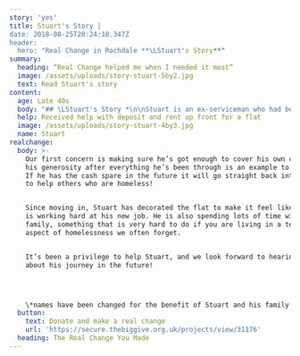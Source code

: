 ```yaml
---
story: 'yes'
title: Stuart's Story |
date: 2018-08-25T20:24:10.347Z
header:
  hero: "Real Change in Rochdale **\LStuart's Story**"
summary:
  heading: “Real Change helped me when I needed it most”
  image: /assets/uploads/story-stuart-5by2.jpg
  text: Read Stuart's story
content:
  age: Late 40s
  body: "## \LStuart's Story *\n\nStuart is an ex-serviceman who had been living in a tent for over a year. Local organisation EDs Homes had been in touch with him and building up their trust and relationship.\n\nJust before Real Change was launched, Stuart received a job offer for full time work. This was great news, but very hard to take up without secure, stable accomodation where he could properly sleep, live and go out to work without worrying about his things being safe.\n\nEDs enquired whether this would be suitable for Real Change, and started looking for appropriate places Stuart could live. When one was found an application was put in and Real Change was able to help cover the deposit and first months’ rent. Having been out of work and with no landlord who could provide a reference, the grant was about more than just money. It also unlocked a door into the private sector when landlords might otherwise have been nervous about taking on a new tenant.\n\n**There were tears in Stuart’s eyes when he moved into the flat, and he was immediately offering to pay it back!**"
  help: Received help with deposit and rent up front for a flat
  image: /assets/uploads/story-stuart-4by3.jpg
  name: Stuart
realchange:
  body: >-
    Our first concern is making sure he’s got enough to cover his own costs, but
    his generosity after everything he’s been through is an example to everyone.
    If he has the cash spare in the future it will go straight back into the pot
    to help others who are homeless!


    Since moving in, Stuart has decorated the flat to make it feel like home and
    is working hard at his new job. He is also spending lots of time with his
    family, something that is very hard to do if you are living in a tent, an
    aspect of homelessness we often forget.


    It’s been a privilege to help Stuart, and we look forward to hearing more
    about his journey in the future!




    \*names have been changed for the benefit of Stuart and his family
  button:
    text: Donate and make a real change
    url: 'https://secure.thebiggive.org.uk/projects/view/31176'
  heading: The Real Change You Made
---
```


